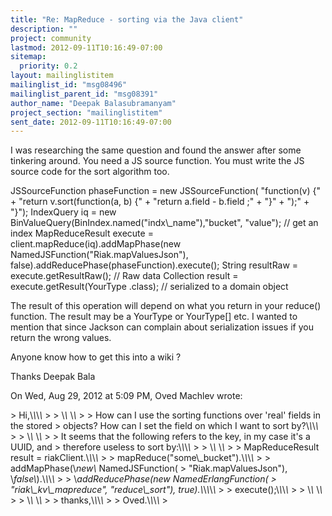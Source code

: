 ```yaml
---
title: "Re: MapReduce - sorting via the Java client"
description: ""
project: community
lastmod: 2012-09-11T10:16:49-07:00
sitemap:
  priority: 0.2
layout: mailinglistitem
mailinglist_id: "msg08496"
mailinglist_parent_id: "msg08391"
author_name: "Deepak Balasubramanyam"
project_section: "mailinglistitem"
sent_date: 2012-09-11T10:16:49-07:00
---
```



I was researching the same question and found the answer after some
tinkering around. You need a JS source function. You must write the JS
source code for the sort algorithm too.

JSSourceFunction phaseFunction = new JSSourceFunction(
 "function(v) {" +
 "return v.sort(function(a, b) {" +
 "return a.field - b.field ;" +
 "}" +
 ");" +
 "}");
IndexQuery iq = new BinValueQuery(BinIndex.named("indx\\_name"),"bucket",
"value"); // get an index
MapReduceResult execute = client.mapReduce(iq).addMapPhase(new
NamedJSFunction("Riak.mapValuesJson"),
false).addReducePhase(phaseFunction).execute();
String resultRaw = execute.getResultRaw(); // Raw data
Collection result = execute.getResult(YourType .class); //
serialized to a domain object

The result of this operation will depend on what you return in your
reduce() function. The result may be a YourType or YourType[] etc. I wanted
to mention that since Jackson can complain about serialization issues if
you return the wrong values.

Anyone know how to get this into a wiki ?

Thanks
Deepak Bala

On Wed, Aug 29, 2012 at 5:09 PM, Oved Machlev wrote:

&gt; Hi,\\*\\*\\*\\*
&gt;
&gt; \\*\\* \\*\\*
&gt;
&gt; How can I use the sorting functions over 'real' fields in the stored
&gt; objects? How can I set the field on which I want to sort by?\\*\\*\\*\\*
&gt;
&gt; \\*\\* \\*\\*
&gt;
&gt; It seems that the following refers to the key, in my case it's a UUID, and
&gt; therefore useless to sort by:\\*\\*\\*\\*
&gt;
&gt; \\*\\* \\*\\*
&gt;
&gt; MapReduceResult result = riakClient.\\*\\*\\*\\*
&gt;
&gt; mapReduce("some\\_bucket").\\*\\*\\*\\*
&gt;
&gt; addMapPhase(\\*new\\* NamedJSFunction(
&gt; "Riak.mapValuesJson"), \\*false\\*).\\*\\*\\*\\*
&gt;
&gt; \\*addReducePhase(new NamedErlangFunction(
&gt; "riak\\_kv\\_mapreduce", "reduce\\_sort"), true).\\*\\*\\*\\*\\*
&gt;
&gt; execute();\\*\\*\\*\\*
&gt;
&gt; \\*\\* \\*\\*
&gt;
&gt; \\*\\* \\*\\*
&gt;
&gt; thanks,\\*\\*\\*\\*
&gt;
&gt; Oved.\\*\\*\\*\\*
&gt;

